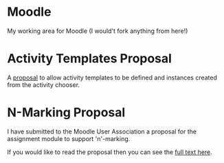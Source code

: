 # Moodle
My working area for Moodle (I would't fork anything from here!)  

# Activity Templates Proposal
A [proposal](activitytemplates) to allow activity templates to be defined and instances created from the activity chooser.

# N-Marking Proposal
I have submitted to the Moodle User Association a proposal for the assignment module to support 'n'-marking.

If you would like to read the proposal then you can see the [full text here](nmarking).
